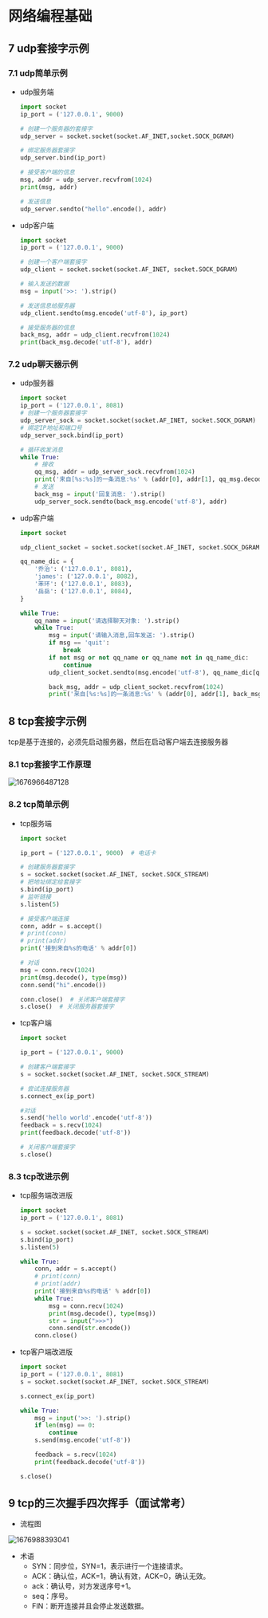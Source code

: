 # 网络编程基础

## 7 udp套接字示例

### 7.1 udp简单示例

+ udp服务端

  ```python
  import socket
  ip_port = ('127.0.0.1', 9000)
  
  # 创建一个服务器的套接字
  udp_server = socket.socket(socket.AF_INET,socket.SOCK_DGRAM)
  
  # 绑定服务器套接字
  udp_server.bind(ip_port)
  
  # 接受客户端的信息
  msg, addr = udp_server.recvfrom(1024)
  print(msg, addr)
  
  # 发送信息
  udp_server.sendto("hello".encode(), addr)
  ```

+ udp客户端

  ```python
  import socket
  ip_port = ('127.0.0.1', 9000)
  
  # 创建一个客户端套接字
  udp_client = socket.socket(socket.AF_INET, socket.SOCK_DGRAM)
  
  # 输入发送的数据
  msg = input('>>: ').strip()
  
  # 发送信息给服务器
  udp_client.sendto(msg.encode('utf-8'), ip_port)
  
  # 接受服务器的信息
  back_msg, addr = udp_client.recvfrom(1024)
  print(back_msg.decode('utf-8'), addr)
  ```

### 7.2 udp聊天器示例

+ udp服务器

  ```python
  import socket
  ip_port = ('127.0.0.1', 8081)
  # 创建一个服务器套接字
  udp_server_sock = socket.socket(socket.AF_INET, socket.SOCK_DGRAM)
  # 绑定IP地址和端口号
  udp_server_sock.bind(ip_port)
  
  # 循环收发消息
  while True:
      # 接收
      qq_msg, addr = udp_server_sock.recvfrom(1024)
      print('来自[%s:%s]的一条消息:%s' % (addr[0], addr[1], qq_msg.decode('utf-8')))
      # 发送
      back_msg = input('回复消息: ').strip()
      udp_server_sock.sendto(back_msg.encode('utf-8'), addr)
  ```

+ udp客户端

  ```python
  import socket
  
  udp_client_socket = socket.socket(socket.AF_INET, socket.SOCK_DGRAM)
  
  qq_name_dic = {
      '乔治': ('127.0.0.1', 8081),
      'james': ('127.0.0.1', 8082),
      '苯环': ('127.0.0.1', 8083),
      '岳岳': ('127.0.0.1', 8084),
  }
  
  while True:
      qq_name = input('请选择聊天对象: ').strip()
      while True:
          msg = input('请输入消息,回车发送: ').strip()
          if msg == 'quit':
              break
          if not msg or not qq_name or qq_name not in qq_name_dic:
              continue
          udp_client_socket.sendto(msg.encode('utf-8'), qq_name_dic[qq_name])
  
          back_msg, addr = udp_client_socket.recvfrom(1024)
          print('来自[%s:%s]的一条消息:%s' % (addr[0], addr[1], back_msg.decode('utf-8')))
  ```

## 8 tcp套接字示例

tcp是基于连接的，必须先启动服务器，然后在启动客户端去连接服务器

### 8.1 tcp套接字工作原理

![1676966487128](imgs\1676966487128.png)

### 8.2 tcp简单示例

+ tcp服务端

  ```python
  import socket
  
  ip_port = ('127.0.0.1', 9000)  # 电话卡
  
  # 创建服务器套接字
  s = socket.socket(socket.AF_INET, socket.SOCK_STREAM)
  # 把地址绑定给套接字
  s.bind(ip_port)
  # 监听链接
  s.listen(5)
  
  # 接受客户端连接
  conn, addr = s.accept()
  # print(conn)
  # print(addr)
  print('接到来自%s的电话' % addr[0])
  
  # 对话
  msg = conn.recv(1024)
  print(msg.decode(), type(msg))
  conn.send("hi".encode())
  
  conn.close()  # 关闭客户端套接字
  s.close()  # 关闭服务器套接字
  ```

+ tcp客户端

  ```python
  import socket
  
  ip_port = ('127.0.0.1', 9000)
  
  # 创建客户端套接字
  s = socket.socket(socket.AF_INET, socket.SOCK_STREAM)
  
  # 尝试连接服务器
  s.connect_ex(ip_port)
  
  #对话
  s.send('hello world'.encode('utf-8'))
  feedback = s.recv(1024)
  print(feedback.decode('utf-8'))
  
  # 关闭客户端套接字
  s.close()
  ```

### 8.3 tcp改进示例

+ tcp服务端改进版

  ```python
  import socket
  ip_port = ('127.0.0.1', 8081)
  
  s = socket.socket(socket.AF_INET, socket.SOCK_STREAM)
  s.bind(ip_port)
  s.listen(5)
  
  while True:
      conn, addr = s.accept()
      # print(conn)
      # print(addr)
      print('接到来自%s的电话' % addr[0])
      while True:
          msg = conn.recv(1024)
          print(msg.decode(), type(msg))
          str = input(">>>")
          conn.send(str.encode())
      conn.close()
  ```

+ tcp客户端改进版

  ```python
  import socket
  ip_port = ('127.0.0.1', 8081)
  s = socket.socket(socket.AF_INET, socket.SOCK_STREAM)
  
  s.connect_ex(ip_port)
  
  while True:
      msg = input('>>: ').strip()
      if len(msg) == 0:
          continue
      s.send(msg.encode('utf-8'))
  
      feedback = s.recv(1024)
      print(feedback.decode('utf-8'))
  
  s.close()
  ```

## 9 tcp的三次握手四次挥手（面试常考）

+ 流程图

![1676988393041](imgs\1676988393041.png)

+ 术语
  + SYN：同步位，SYN=1，表示进行一个连接请求。
  + ACK：确认位，ACK=1，确认有效，ACK=0，确认无效。
  + ack：确认号，对方发送序号+1。
  + seq：序号。
  + FIN：断开连接并且会停止发送数据。

